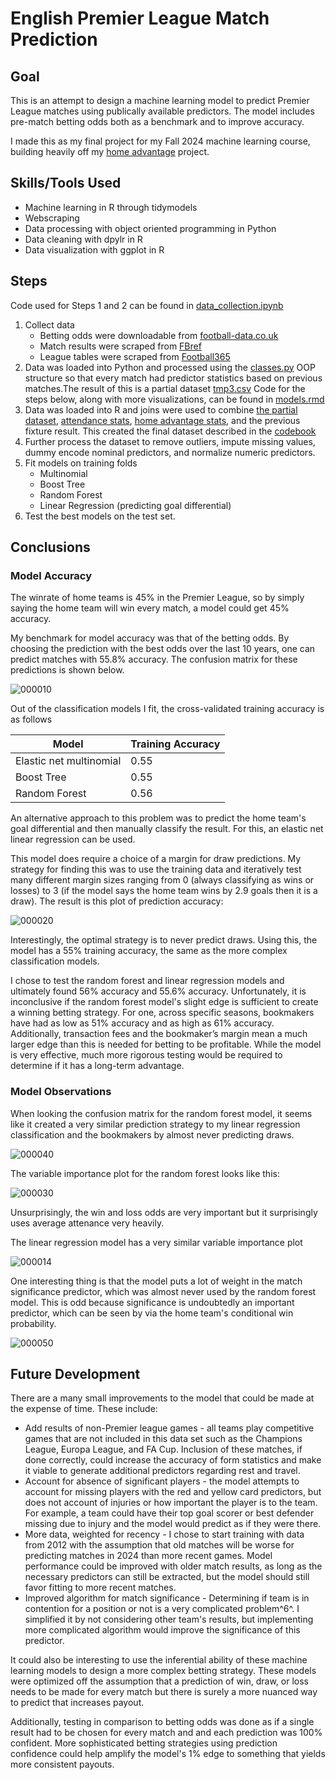 # English Premier League Match Prediction

## Goal

This is an attempt to design a machine learning model to predict Premier League matches using publically available predictors. The model includes pre-match betting odds both as a benchmark and to improve accuracy.

I made this as my final project for my Fall 2024 machine learning course, building heavily off my [home advantage](https://github.com/holdenellismain/HomeFieldAdvantage/) project.

## Skills/Tools Used

- Machine learning in R through tidymodels
- Webscraping
- Data processing with object oriented programming in Python
- Data cleaning with dpylr in R
- Data visualization with ggplot in R

## Steps

Code used for Steps 1 and 2 can be found in [data_collection.ipynb](code/data_collection.ipynb)
1. Collect data
   - Betting odds were downloadable from [football-data.co.uk](https://www.football-data.co.uk/englandm.php)
   - Match results were scraped from [FBref](https://fbref.com/en/)
   - League tables were scraped from [Football365](https://www.football365.com)
2. Data was loaded into Python and processed using the [classes.py](code/classes.py) OOP structure so that every match had predictor statistics based on previous matches.The result of this is a partial dataset [tmp3.csv](data/tmp3.csv)
Code for the steps below, along with more visualizations, can be found in [models.rmd](code/models.rmd)
3. Data was loaded into R and joins were used to combine [the partial dataset](data/tmp3.csv), [attendance stats](data/attendance.csv), [home advantage stats](data/home_strength.csv), and the previous fixture result. This created the final dataset described in the [codebook](codebook.pdf)
4. Further process the dataset to remove outliers, impute missing values, dummy encode nominal predictors, and normalize numeric predictors.
5. Fit models on training folds
   - Multinomial
   - Boost Tree
   - Random Forest
   - Linear Regression (predicting goal differential)
6. Test the best models on the test set.

## Conclusions

### Model Accuracy

The winrate of home teams is 45% in the Premier League, so by simply saying the home team will win every match, a model could get 45% accuracy.

My benchmark for model accuracy was that of the betting odds. By choosing the prediction with the best odds over the last 10 years, one can predict matches with 55.8% accuracy. The confusion matrix for these predictions is shown below.

![000010](https://github.com/user-attachments/assets/dcbe8e7b-4674-4daf-9402-b9c245eb60a3)

Out of the classification models I fit, the cross-validated training accuracy is as follows

| Model | Training Accuracy |
|-----------------------------------|---------------------------|
| Elastic net multinomial     | 0.55 |
| Boost Tree  | 0.55 |
| Random Forest      | 0.56  |

An alternative approach to this problem was to predict the home team's goal differential and then manually classify the result. For this, an elastic net linear regression can be used. 

This model does require a choice of a margin for draw predictions. My strategy for finding this was to use the training data and iteratively test many different margin sizes ranging from 0 (always classifying as wins or losses) to 3 (if the model says the home team wins by 2.9 goals then it is a draw). The result is this plot of prediction accuracy:

![000020](https://github.com/user-attachments/assets/46c242e6-65ed-45aa-a2e4-7902d34f229a)

Interestingly, the optimal strategy is to never predict draws. Using this, the model has a 55% training accuracy, the same as the more complex classification models.

I chose to test the random forest and linear regression models and ultimately found 56% accuracy and 55.6% accuracy. Unfortunately, it is inconclusive if the random forest model's slight edge is sufficient to create a winning betting strategy. For one, across specific seasons, bookmakers have had as low as 51% accuracy and as high as 61% accuracy. Additionally, transaction fees and the bookmaker’s margin mean a much larger edge than this is needed for betting to be profitable. While the model is very effective, much more rigorous testing would be required to determine if it has a long-term advantage.

### Model Observations

When looking the confusion matrix for the random forest model, it seems like it created a very similar prediction strategy to my linear regression classification and the bookmakers by almost never predicting draws.

![000040](https://github.com/user-attachments/assets/947534db-02cd-41dc-8e2f-79d1eac96b3b)

The variable importance plot for the random forest looks like this:

![000030](https://github.com/user-attachments/assets/97726dd6-239b-4946-b87a-6f2231b289cd)

Unsurprisingly, the win and loss odds are very important but it surprisingly uses average attenance very heavily. 

The linear regression model has a very similar variable importance plot

![000014](https://github.com/user-attachments/assets/76740a93-59ef-4eb2-81f5-59d44bc03c74)

One interesting thing is that the model puts a lot of weight in the match significance predictor, which was almost never used by the random forest model. This is odd because significance is undoubtedly an important predictor, which can be seen by via the home team's conditional win probability.

![000050](https://github.com/user-attachments/assets/bb893026-411a-4e6e-91ad-ad49a20e745a)

## Future Development

There are a many small improvements to the model that could be made at the expense of time. These include:

- Add results of non-Premier league games - all teams play competitive games that are not included in this data set such as the Champions League, Europa League, and FA Cup. Inclusion of these matches, if done correctly, could increase the accuracy of form statistics and make it viable to generate additional predictors regarding rest and travel.
- Account for absence of significant players - the model attempts to account for missing players with the red and yellow card predictors, but does not account of injuries or how important the player is to the team. For example, a team could have their top goal scorer or best defender missing due to injury and the model would predict as if they were there. 
- More data, weighted for recency - I chose to start training with data from 2012 with the assumption that old matches will be worse for predicting matches in 2024 than more recent games. Model performance could be improved with older match results, as long as the necessary predictors can still be extracted, but the model should still favor fitting to more recent matches.
- Improved algorithm for match significance - Determining if team is in contention for a position or not is a very complicated problem^6^. I simplified it by not considering other team's results, but implementing  more complicated algorithm would improve the significance of this predictor.

It could also be interesting to use the inferential ability of these machine learning models to design a more complex betting strategy. These models were optimized off the assumption that a prediction of win, draw, or loss needs to be made for every match but there is surely a more nuanced way to predict that increases payout.

Additionally, testing in comparison to betting odds was done as if a single result had to be chosen for every match and and each prediction was 100% confident. More sophisticated betting strategies using prediction confidence could help amplify the model's 1% edge to something that yields more consistent payouts.
